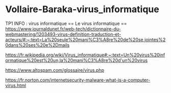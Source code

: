 # Vollaire-Baraka-virus_informatique
TP1 INFO : virus informatique
== Le virus informatique == 
https://www.journaldunet.fr/web-tech/dictionnaire-du-webmastering/1203493-virus-definition-traduction-et-acteurs/#:~:text=La%20seule%20mani%C3%A8re%20de%20se,jointes%20dans%20ses%20e%2Dmails


https://fr.wikipedia.org/wiki/Virus_informatique#:~:text=Un%20virus%20informatique%20est%20un,la%20mani%C3%A8re%20d'un%20virus

https://www.altospam.com/glossaire/virus.php

https://fr.norton.com/internetsecurity-malware-what-is-a-computer-virus.html

